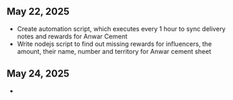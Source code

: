 May 22, 2025
--------------
- Create automation script, which executes every 1 hour to sync delivery notes and rewards for Anwar Cement
- Write nodejs script to find out missing rewards for influencers, the amount, their name, number and territory for Anwar cement sheet 

May 24, 2025
------------
- 
